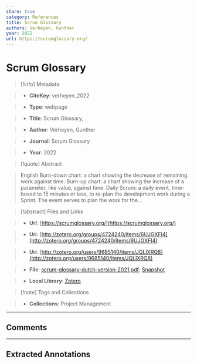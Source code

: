 ```yaml
---
share: true
category: References
title: Scrum Glossary
authors: Verheyen, Gunther
year: 2022
url: https://scrumglossary.org/
---
```

  
# Scrum Glossary  
  
> [!info] Metadata  
> - **CiteKey**: verheyen_2022  
> - **Type**: webpage  
> - **Title**: Scrum Glossary,   
> - **Author**: Verheyen, Gunther  
> - **Journal**: Scrum Glossary   
> - **Year**: 2022   
  
> [!quote] Abstract  
> English Burn-down chart: a chart showing the decrease of remaining work against time. Burn-up chart: a chart showing the increase of a parameter, like value, against time. Daily Scrum: a daily event, time-boxed to 15 minutes or less, to re-plan the development work during a Sprint. The event serves to plan the work for the…  
  
> [!abstract] Files and Links  
> - **Url**: [https://scrumglossary.org/](https://scrumglossary.org/)  
> - **Uri**: [http://zotero.org/groups/4724240/items/6UJGXFI4](http://zotero.org/groups/4724240/items/6UJGXFI4)  
> - **Uri**: [http://zotero.org/users/9685140/items/JQLIXRQ8](http://zotero.org/users/9685140/items/JQLIXRQ8)  
> - **File**: [scrum-glossary-dutch-version-2021.pdf](file:///Users/jan/Zotero/storage/4KVKCL4J/scrum-glossary-dutch-version-2021.pdf); [Snapshot](file:///Users/jan/Zotero/storage/TTT93ZH9/scrumglossary.org.html)  
> - **Local Library**: [Zotero]((zotero://select/library/items/JQLIXRQ8))  
  
> [!note] Tags and Collections  
> - **Collections**: Project Management  
  
----  
  
## Comments  
  
  
  
----  
  
## Extracted Annotations  
  
